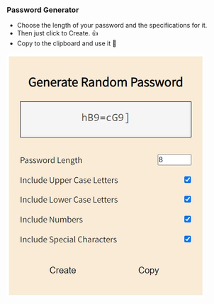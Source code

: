 ### Password Generator
* Choose the length of your password and the specifications for it.
* Then just click to Create. :+1:
* Copy to the clipboard and use it 💨

![UI](PasswordGenerator/passGenUI.jpg)


